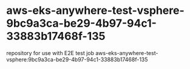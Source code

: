 # aws-eks-anywhere-test-vsphere-9bc9a3ca-be29-4b97-94c1-33883b17468f-135
repository for use with E2E test job aws-eks-anywhere-test-vsphere:9bc9a3ca-be29-4b97-94c1-33883b17468f-135
